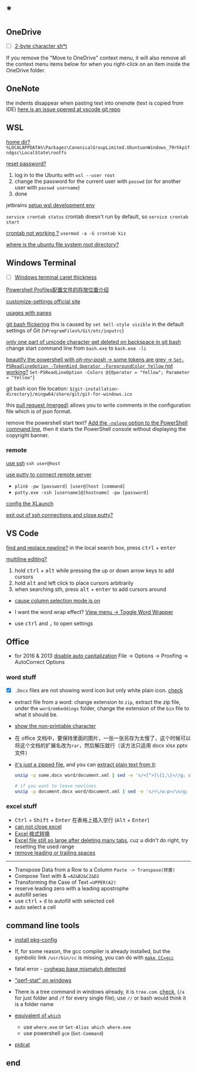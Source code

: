# *

## OneDrive

- [ ] [2-byte character sh*t](https://onedrive.uservoice.com/forums/913516-onedrive-on-android/suggestions/37839025-can-t-display-unicode-text-such-as-chinese-or-japa)

If you remove the "Move to OneDrive" context menu, it will also remove all the context menu items below for when you right-click on an item inside the OneDrive folder.

## OneNote

the indents disappear when pasting text into onenote (text is copied from IDE) [here is an issue opened at vscode git repo](https://github.com/Microsoft/vscode/issues/35954)

## WSL

[home dir?](https://superuser.com/questions/1185033/what-is-the-home-directory-on-windows-subsystem-for-linux) `%LOCALAPPDATA%\Packages\CanonicalGroupLimited.UbuntuonWindows_79rhkp1fndgsc\LocalState\rootfs`

[reset password?](https://askubuntu.com/a/1171006/1097027)

1. log in to the Ubuntu with `wsl --user root`
2. change the password for the current user with `passwd` (or for another user with `passwd username`)
3. done

jetbrains [setup wsl development env](https://www.jetbrains.com/help/idea/how-to-use-wsl-development-environment-in-product.html#open-a-project-in-wsl)

`service crontab status` crontab doesn't run by default, so `service crontab start`

[crontab not working ?](https://stackoverflow.com/questions/41281112/crontab-not-working-with-bash-on-ubuntu-on-windows) `usermod -a -G crontab kiz`

[where is the ubuntu file system root directory?](https://askubuntu.com/questions/759880/where-is-the-ubuntu-file-system-root-directory-in-windows-subsystem-for-linux-an)

## Windows Terminal

- [ ] [Windows terminal caret thickness](https://github.com/microsoft/terminal/issues/4335)

[Powershell Profiles配置文件的存放位置介绍](https://www.cnblogs.com/backpacker/p/4711823.html)

[customize-settings official site](https://docs.microsoft.com/en-us/windows/terminal/customize-settings/profile-appearance)

[usages with panes](https://docs.microsoft.com/en-us/windows/terminal/panes)

[git bash flickering](https://github.com/microsoft/terminal/issues/7308) this is caused by `set bell-style visible` in the default settings of Git (`%ProgramFiles%/Git/etc/inputrc`)

[only one part of unicode character get deleted on backspace in git bash](https://github.com/microsoft/terminal/issues/5057) change start command line from `bash.exe` to `bash.exe -li`

[beautify the powershell with _oh-my-posh_ -> some tokens are grey -> `Set-PSReadlineOption -TokenKind Operator -ForegroundColor Yellow` not working?](https://stackoverflow.com/questions/52309625/a-parameter-cannot-be-found-that-matches-parameter-name-tokenkind) `Set-PSReadLineOption -Colors @{Operator = "Yellow"; Parameter = "Yellow"}`

git bash icon file location: `${git-installation-directory}/mingw64/share/git/git-for-windows.ico`

this [pull request (merged)](https://github.com/microsoft/terminal/pull/1005) allows you to write comments in the configuration file which is of json format.

remove the powershell start text? [Add the `-nologo` option to the PowerShell command line](https://stackoverflow.com/a/63695674/11844003), then it starts the PowerShell console without displaying the copyright banner.

### remote

[use ssh](https://stackoverflow.com/questions/57363597/how-to-use-a-new-windows-terminal-app-for-ssh) `ssh user@host`

[use putty to connect remote server](https://stackoverflow.com/a/12118746/11844003)

- `plink -pw [password] [user@]host [command]`
- `putty.exe -ssh [username]@[hostname] -pw [password]`

[config the XLaunch](https://superuser.com/questions/1372854/do-i-launch-the-app-xlaunch-for-every-login-to-use-gui-in-ubuntu-wsl-in-windows/1372940)

[exit out of ssh connections and close putty?](https://unix.stackexchange.com/questions/41682/exit-out-of-all-ssh-connections-in-one-command-and-close-putty)

## VS Code

[find and replace newline?](https://stackoverflow.com/questions/30351529/find-and-replace-with-a-newline-in-visual-studio-code) in the local search box, press <kbd>ctrl</kbd> + <kbd>enter</kbd>

[multiline editing?](https://stackoverflow.com/questions/30037808/multiline-editing-in-visual-studio-code)

1. hold <kbd>ctrl</kbd> + <kbd>alt</kbd> while pressing the up or down arrow keys to add cursors
2. hold <kbd>alt</kbd> and left click to place cursors arbitrarily
3. when searching sth, press <kbd>alt</kbd> + <kbd>enter</kbd> to add cursors around

- [cause column selection mode is on](https://stackoverflow.com/questions/53651080/disable-multi-cursor-functionality)

- I want the word wrap effect? [View menu -> Toggle Word Wrapper](https://stackoverflow.com/questions/31025502/how-can-i-switch-word-wrap-on-and-off-in-visual-studio-code)

- use <kbd>ctrl</kbd> and <kbd>,</kbd> to open settings

## Office

- for 2016 & 2013 [disable auto capitalization](https://www.technipages.com/word-enable-disable-auto-capitalization) File -> Options -> Proofing -> AutoCorrect Options

### word stuff

- [x] `.Docx` files are not showing word icon but only white plain icon. [check](https://blog.csdn.net/brazy/article/details/81434302)
- extract file from a word: change extension to `zip`, extract the zip file, under the `word/embeddings` folder, change the extension of the `bin` file to what it should be.
- [show the non-printable character](http://addbalance.com/word/nonprinting.html)
- 在 office 文档中，要保持里面的图片，一张一张另存为太慢了，这个时候可以将这个文档的扩展名改为`rar`，然后解压就行（该方法只适用 docx xlsx pptx 文件）
- [it's just a zipped file](https://superuser.com/questions/278260/how-do-i-see-the-xml-of-my-docx-document), and you can [extract plain text from it](https://stackoverflow.com/a/25620447/11844003):

  ```bash
  unzip -p some.docx word/document.xml | sed -e 's/<[^>]\{1,\}>//g; s/[^[:print:]]\{1,\}//g'

  # if you want to leave newlines
  unzip -p document.docx word/document.xml | sed -e 's/<\/w:p>/\n/g; s/<[^>]\{1,\}>//g; s/[^[:print:]\n]\{1,\}//g'
  ```

### excel stuff

- <kbd>Ctrl</kbd> + <kbd>Shift</kbd> + <kbd>Enter</kbd> 在表格上插入空行 (<kbd>Alt</kbd> + <kbd>Enter</kbd>)
- [can not close excel](https://answers.microsoft.com/en-us/msoffice/forum/msoffice_excel-mso_win10-mso_2016/excel-will-not-close-workbook-when-clicking-x-if/326bc3fe-9170-43cf-9c94-8cbe62a1cb53)
- [Excel 格式转换](https://zhuanlan.zhihu.com/p/75404453)
- [Excel file still so large after deleting many tabs](https://answers.microsoft.com/en-us/msoffice/forum/msoffice_excel-mso_windows8-mso_2013_release/why-is-my-excel-file-still-so-large-after-i/4d2c0170-f92a-441b-b9c6-958adba02ea3), cuz u didn't do right, try resetting the used range
- [remove leading or trailing spaces](https://stackoverflow.com/questions/9578397/remove-leading-or-trailing-spaces-in-an-entire-column-of-data)

---

- Transpose Data from a Row to a Column `Paste -> Transpose(转置)`
- Compose Text with & `=A2&B2&C2&D2`
- Transforming the Case of Text `=UPPER(A2)`
- reserve leading zero with a leading apostrophe
- autofill series
- use <kbd>ctrl</kbd> + <kbd>d</kbd> to autofill with selected cell
- auto select a cell

## command line tools

- [install pkg-config](https://stackoverflow.com/questions/1710922/how-to-install-pkg-config-in-windows/22363820#22363820)

- If, for some reason, the gcc compiler is already installed, but the symbolic link `/usr/bin/cc` is missing, you can do with [`make CC=gcc`](https://askubuntu.com/a/1095184)

- fatal error - [cygheap base mismatch detected](https://superuser.com/questions/1380238/how-can-i-fix-the-error-fatal-error-cygheap-base-mismatch-detected-when-usin)

- ["perf-stat" on windows](https://stackoverflow.com/questions/34641644/is-there-a-windows-equivalent-of-the-linux-command-perf-stat)

- There is a tree command in windows already, it is `tree.com`. [check](https://superuser.com/a/1312725/1233932), (`/a` for just folder and `/f` for every single file); use `//` or bash would think it is a folder name

- [equivalent of `which`](https://stackoverflow.com/questions/304319/is-there-an-equivalent-of-which-on-the-windows-command-line)
  - use `where.exe` or `Set-Alias which where.exe`
  - use powershell `gcm` (`Get-Command`)
    
- [pidcat](https://github.com/JakeWharton/pidcat/issues/122)

## end
